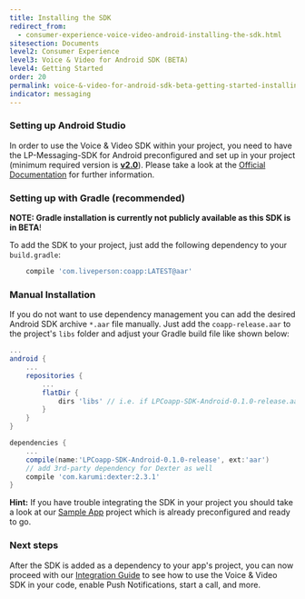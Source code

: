 ```yaml
---
title: Installing the SDK
redirect_from:
  - consumer-experience-voice-video-android-installing-the-sdk.html
sitesection: Documents
level2: Consumer Experience
level3: Voice & Video for Android SDK (BETA)
level4: Getting Started
order: 20
permalink: voice-&-video-for-android-sdk-beta-getting-started-installing-the-sdk.html
indicator: messaging
---
```


### Setting up Android Studio

In order to use the Voice & Video SDK within your project, you need to have the LP-Messaging-SDK for Android preconfigured and set up in your project (minimum required version is [**v2.0**](https://github.com/LP-Messaging/Android-Messaging-SDK/tree/v2.0.0)). Please take a look at the [Official Documentation](android-overview.html) for further information.

### Setting up with Gradle (recommended)

**NOTE: Gradle installation is currently not publicly available as this SDK is in BETA**!

To add the SDK to your project, just add the following dependency to your `build.gradle`:

```gradle
    compile 'com.liveperson:coapp:LATEST@aar'
```

### Manual Installation

If you do not want to use dependency management you can add the desired Android SDK archive `*.aar` file manually. Just add the `coapp-release.aar` to the project's `libs` folder and adjust your Gradle build file like shown below:

```gradle
...
android {
    ...
    repositories {
        ...
        flatDir {
            dirs 'libs' // i.e. if LPCoapp-SDK-Android-0.1.0-release.aar resides in <your-project>/libs
        }
    }
}

dependencies {
    ...
    compile(name:'LPCoapp-SDK-Android-0.1.0-release', ext:'aar')
    // add 3rd-party dependency for Dexter as well
    compile 'com.karumi:dexter:2.3.1'
}
```

**Hint:** If you have trouble integrating the SDK in your project you should take a look at our [Sample App](consumer-experience-voice-video-android-sample-app.html) project which is already preconfigured and ready to go.

### Next steps

After the SDK is added as a dependency to your app's project, you can now proceed with our [Integration Guide](consumer-experience-voice-video-android-integrate-the-sdk.html) to see how to use the Voice & Video SDK in your code, enable Push Notifications, start a call, and more.
